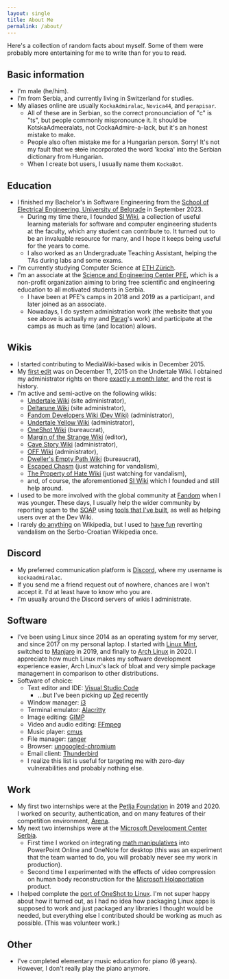 ```yaml
---
layout: single
title: About Me
permalink: /about/
---
```


Here's a collection of random facts about myself. Some of them were probably
more entertaining for me to write than for you to read.

## Basic information

- I'm male (he/him).
- I'm from Serbia, and currently living in Switzerland for studies.
- My aliases online are usually `KockaAdmiralac`, `Novica44`, and `perapisar`.
    - All of these are in Serbian, so the correct pronounciation of "c" is "ts",
      but people commonly mispronounce it. It should be KotskaAdmeeralats, not
      CockaAdmire-a-lack, but it's an honest mistake to make.
    - People also often mistake me for a Hungarian person. Sorry! It's not my fault that we ~~stole~~ incorporated the word 'kocka' into the Serbian dictionary from Hungarian.
    - When I create bot users, I usually name them `KockaBot`.

## Education

- I finished my Bachelor's in Software Engineering from the
  [School of Electrical Engineering, University of Belgrade](https://etf.bg.ac.rs/)
  in September 2023.
    - During my time there, I founded [SI Wiki](https://siwiki.rs/), a
      collection of useful learning materials for software and computer
      engineering students at the faculty, which any student can contribute to.
      It turned out to be an invaluable resource for many, and I hope it keeps
      being useful for the years to come.
    - I also worked as an Undergraduate Teaching Assistant, helping the TAs
      during labs and some exams.
- I'm currently studying Computer Science at [ETH Zürich](https://ethz.ch/).
- I'm an associate at the
  [Science and Engineering Center PFE](https://pfe.rs/),
  which is a non-profit organization aiming to bring free scientific and
  engineering education to all motivated students in Serbia.
    - I have been at PFE's camps in 2018 and 2019 as a participant, and later
      joined as an associate.
    - Nowadays, I do system administration work (the website that you see above
      is actually my and [Parag](https://filiparag.com/)'s work) and
      participate at the camps as much as time (and location) allows.

## Wikis

- I started contributing to MediaWiki-based wikis in December 2015.
- My [first edit](https://undertale.wiki/?oldid=54368) was on December
  11, 2015 on the Undertale Wiki. I obtained my administrator rights on there
  [exactly a month later](https://undertale.wiki/w/Special:Log/rights?page=User:KockaAdmiralac),
  and the rest is history.
- I'm active and semi-active on the following wikis:
    - [Undertale Wiki](https://undertale.wiki/) (site administrator),
    - [Deltarune Wiki](https://deltarune.wiki/) (site administrator),
    - [Fandom Developers Wiki (Dev Wiki)](https://dev.fandom.com/)
      (administrator),
    - [Undertale Yellow Wiki](https://undertaleyellow.wiki.gg/) (administrator),
    - [OneShot Wiki](https://oneshot.fandom.com/) (bureaucrat),
    - [Margin of the Strange Wiki](https://marginofthestrange.wiki.gg/) (editor),
    - [Cave Story Wiki](https://cavestory.fandom.com/) (administrator),
    - [OFF Wiki](https://off.fandom.com/) (administrator),
    - [Dweller's Empty Path Wiki](https://dwellers-empty-path.fandom.com/)
      (bureaucrat),
    - [Escaped Chasm](https://escaped-chasm.fandom.com/) (just watching for
      vandalism),
    - [The Property of Hate Wiki](https://the-property-of-hate.fandom.com/)
      (just watching for vandalism),
    - and, of course, the aforementioned [SI Wiki](https://siwiki.rs/) which I
      founded and still help around.
- I used to be more involved with the global community at
  [Fandom](https://c.fandom.com/) when I was younger. These days, I usually help
  the wider community by reporting spam to the [SOAP](https://soap.fandom.com/)
  using [tools that I've built](https://github.com/KockaAdmiralac/KockaLogger),
  as well as helping users over at the Dev Wiki.
- I rarely
  [do anything](https://en.wikipedia.org/wiki/Special:Contributions/KockaAdmiralac)
  on Wikipedia, but I used to
  [have fun](https://sh.wikipedia.org/wiki/Special:Contributions/KockaAdmiralac)
  reverting vandalism on the Serbo-Croatian Wikipedia once.

## Discord

- My preferred communication platform is [Discord](https://discord.com/), where
  my username is `kockaadmiralac`.
- If you send me a friend request out of nowhere, chances are I won't accept it.
  I'd at least have to know who you are.
- I'm usually around the Discord servers of wikis I administrate.

## Software

- I've been using Linux since 2014 as an operating system for my server, and
  since 2017 on my personal laptop. I started with
  [Linux Mint](https://linuxmint.com/), switched to
  [Manjaro](https://manjaro.org/) in 2019, and finally to
  [Arch Linux](https://archlinux.org/) in 2020. I appreciate how much Linux
  makes my software development experience easier, Arch Linux's lack of bloat
  and very simple package management in comparison to other distributions.
- Software of choice:
    - Text editor and IDE: [Visual Studio Code](https://code.visualstudio.com/)
        - ...but I've been picking up [Zed](https://zed.dev/) recently
    - Window manager: [i3](https://i3wm.org/)
    - Terminal emulator: [Alacritty](https://alacritty.org/)
    - Image editing: [GIMP](https://www.gimp.org/)
    - Video and audio editing: [FFmpeg](https://ffmpeg.org/)
    - Music player: [cmus](https://cmus.github.io/)
    - File manager: [ranger](https://ranger.fm/)
    - Browser: [ungoogled-chromium](https://github.com/ungoogled-software/ungoogled-chromium)
    - Email client: [Thunderbird](https://www.thunderbird.net/)
    - I realize this list is useful for targeting me with zero-day
      vulnerabilities and probably nothing else.

## Work

- My first two internships were at the [Petlja Foundation](https://petlja.org/)
  in 2019 and 2020. I worked on security, authentication, and on many features
  of their competition environment, [Arena](https://arena.petlja.org/).
- My next two internships were at the
  [Microsoft Development Center Serbia](https://www.microsoft.com/en-rs/mdcs).
    - First time I worked on integrating
      [math manipulatives](https://en.wikipedia.org/wiki/Manipulative_(mathematics_education))
      into PowerPoint Online and OneNote for desktop (this was an experiment
      that the team wanted to do, you will probably never see my work in
      production).
    - Second time I experimented with the effects of video compression on human
      body reconstruction for the
      [Microsoft Holoportation](https://en.wikipedia.org/wiki/Microsoft_Holoportation)
      product.
- I helped complete the
  [port of OneShot to Linux](https://twitter.com/GIRakaCHEEZER/status/1120943159377190912).
  I'm not super happy about how it turned out, as I had no idea how packaging
  Linux apps is supposed to work and just packaged any libraries I thought would
  be needed, but everything else I contributed should be working as much as
  possible. (This was volunteer work.)

## Other

- I've completed elementary music education for piano (6 years). However, I
  don't really play the piano anymore.
